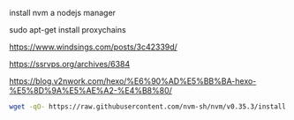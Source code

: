 install nvm a nodejs manager

sudo apt-get install proxychains

https://www.windsings.com/posts/3c42339d/

https://ssrvps.org/archives/6384

https://blog.v2nwork.com/hexo/%E6%90%AD%E5%BB%BA-hexo-%E5%8D%9A%E5%AE%A2-%E4%B8%80/

```bash
wget -qO- https://raw.githubusercontent.com/nvm-sh/nvm/v0.35.3/install.sh | bash
```
